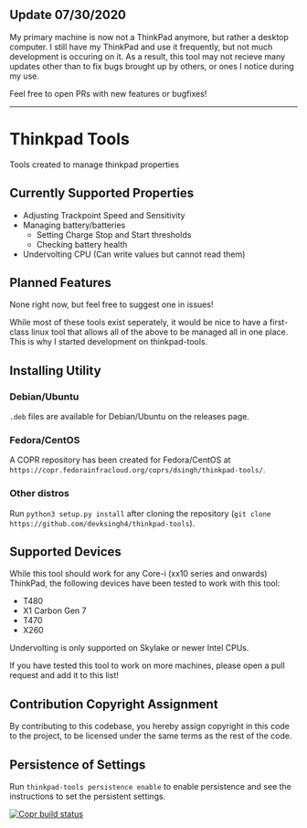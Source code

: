 ## Update 07/30/2020

My primary machine is now not a ThinkPad anymore, but rather a desktop computer. I still have my ThinkPad and use it frequently, but not much development is occuring on it. As a result, this tool may not recieve many updates other than to fix bugs brought up by others, or ones I notice during my use. 

Feel free to open PRs with new features or bugfixes!

---
# Thinkpad Tools
Tools created to manage thinkpad properties

## Currently Supported Properties
* Adjusting Trackpoint Speed and Sensitivity
* Managing battery/batteries
  * Setting Charge Stop and Start thresholds
  * Checking battery health
* Undervolting CPU (Can write values but cannot read them)

## Planned Features
None right now, but feel free to suggest one in issues!

While most of these tools exist seperately, it would be nice to have a first-class linux tool that allows all of the above to be managed all in one place. This is why I started development on thinkpad-tools. 

## Installing Utility
### Debian/Ubuntu
`.deb` files are available for Debian/Ubuntu on the releases page.
### Fedora/CentOS
A COPR repository has been created for Fedora/CentOS at `https://copr.fedorainfracloud.org/coprs/dsingh/thinkpad-tools/`.
### Other distros
Run `python3 setup.py install` after cloning the repository (`git clone https://github.com/devksingh4/thinkpad-tools`). 

## Supported Devices
While this tool should work for any Core-i (xx10 series and onwards) ThinkPad, the following devices have been tested to work with this tool: 
* T480
* X1 Carbon Gen 7
* T470
* X260

Undervolting is only supported on Skylake or newer Intel CPUs. 

If you have tested this tool to work on more machines, please open a pull request and add it to this list!

## Contribution Copyright Assignment
By contributing to this codebase, you hereby assign copyright in this code to the project, to be licensed under the same terms as the rest of the code.

## Persistence of Settings
Run `thinkpad-tools persistence enable` to enable persistence and see the instructions to set the persistent settings.


[![Copr build status](https://copr.fedorainfracloud.org/coprs/dsingh/thinkpad-tools/package/python-thinkpad-tools/status_image/last_build.png)](https://copr.fedorainfracloud.org/a/dsingh/thinkpad-tools/package/python-thinkpad-tools/)
